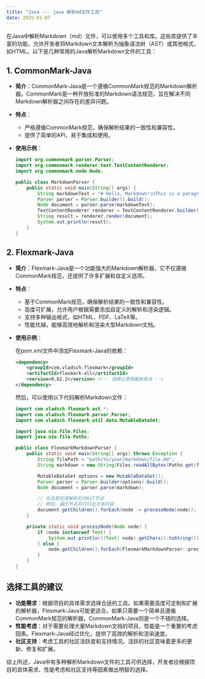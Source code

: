 ```yaml
---
title: "Java --- java 解析md文件工具"
date: 2025-01-07
---
```


在Java中解析Markdown（md）文件，可以使用多个工具和库。这些库提供了丰富的功能，允许开发者将Markdown文本解析为抽象语法树（AST）或其他格式，如HTML。以下是几种常用的Java解析Markdown文件的工具：

## 1. CommonMark-Java

- **简介**：CommonMark-Java是一个遵循CommonMark规范的Markdown解析器。CommonMark是一种开放标准的Markdown语法规范，旨在解决不同Markdown解析器之间存在的差异问题。

- **特点**：
  
  - 严格遵循CommonMark规范，确保解析结果的一致性和兼容性。
  - 提供了简单的API，易于集成和使用。

- **使用示例**：
  
  ```java
  import org.commonmark.parser.Parser;
  import org.commonmark.renderer.text.TextContentRenderer;
  import org.commonmark.node.Node;
  
  public class MarkdownParser {
      public static void main(String[] args) {
          String markdownText = "# Hello, Markdown!\nThis is a paragraph containing **bold** text.";
          Parser parser = Parser.builder().build();
          Node document = parser.parse(markdownText);
          TextContentRenderer renderer = TextContentRenderer.builder().build();
          String result = renderer.render(document);
          System.out.println(result);
      }
  }
  ```

## 2. Flexmark-Java

- **简介**：Flexmark-Java是一个功能强大的Markdown解析器，它不仅遵循CommonMark规范，还提供了许多扩展和自定义选项。

- **特点**：
  
  - 基于CommonMark规范，确保解析结果的一致性和兼容性。
  - 高度可扩展，允许用户根据需要添加自定义的解析和渲染逻辑。
  - 支持多种输出格式，如HTML、PDF、LaTeX等。
  - 性能优越，能够高效地解析和渲染大型Markdown文档。

- **使用示例**：
  
  在pom.xml文件中添加Flexmark-Java的依赖：
  
  ```xml
  <dependency>
      <groupId>com.vladsch.flexmark</groupId>
      <artifactId>flexmark-all</artifactId>
      <version>0.62.2</version> <!-- 请确认使用最新版本 -->
  </dependency>
  ```
  
  然后，可以使用以下代码解析Markdown文件：
  
  ```java
  import com.vladsch.flexmark.ast.*;
  import com.vladsch.flexmark.parser.Parser;
  import com.vladsch.flexmark.util.data.MutableDataSet;
  
  import java.nio.file.Files;
  import java.nio.file.Paths;
  
  public class FlexmarkMarkdownParser {
      public static void main(String[] args) throws Exception {
          String filePath = "path/to/your/markdown/file.md";
          String markdown = new String(Files.readAllBytes(Paths.get(filePath)));
  
          MutableDataSet options = new MutableDataSet();
          Parser parser = Parser.builder(options).build();
          Node document = parser.parse(markdown);
  
          // 在这里处理解析后的AST节点
          // 例如，遍历节点并打印出文本内容
          document.getChildren().forEach(node -> processNode(node));
      }
  
      private static void processNode(Node node) {
          if (node instanceof Text) {
              System.out.println(((Text) node).getChars().toString());
          } else {
              node.getChildren().forEach(FlexmarkMarkdownParser::processNode);
          }
      }
  }
  ```

## 选择工具的建议

- **功能需求**：根据项目的具体需求选择合适的工具。如果需要高度可定制和扩展的解析器，Flexmark-Java可能更适合。如果只需要一个简单且遵循CommonMark规范的解析器，CommonMark-Java则是一个不错的选择。
- **性能考虑**：对于需要处理大量Markdown文档的项目，性能是一个重要的考虑因素。Flexmark-Java经过优化，提供了高效的解析和渲染速度。
- **社区支持**：考虑工具的社区活跃度和支持情况。活跃的社区意味着更多的更新、修复和扩展。

综上所述，Java中有多种解析Markdown文件的工具可供选择，开发者应根据项目的具体需求、性能考虑和社区支持等因素做出明智的选择。
